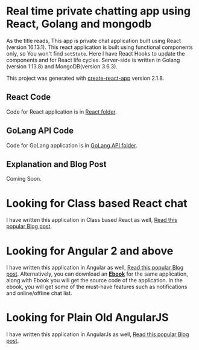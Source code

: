 # Real time private chatting app using React, Golang and mongodb

As the title reads, This app is private chat application built using React (version 16.13.1). This react application is built using functional components only, so You won't find `setState`. Here I have React Hooks to update the components and for React life cycles.
Server-side is written in Golang (version 1.13.8) and MongoDB(version 3.6.3).

This project was generated with [create-react-app](https://github.com/facebook/create-react-app) version 2.1.8.

## React Code
Code for React application is in [React folder](https://github.com/ShankyTiwari/Real-time-private-chatting-app-using-React-Golang-and-mongodb/tree/master/React%20App).

## GoLang API Code
Code for GoLang application is in [GoLang API folder](https://github.com/ShankyTiwari/Real-time-private-chatting-app-using-React-Golang-and-mongodb/tree/master/Golang%20App).


## Explanation and Blog Post
Coming Soon.


# Looking for Class based React chat 
I have written this application in Class based React as well, [Read this popular Blog post](https://www.codershood.info/2019/03/31/real-time-private-chatting-app-using-react-nodejs-mongodb-and-socket-io-part-1/).


# Looking for Angular 2 and above
I have written this application in Angular as well, [Read this popular Blog post](http://www.codershood.info/2017/02/09/real-time-private-chatting-app-using-angular-2-nodejs-mongodb-socket-io-part-1/).
Alternatively, you can download an **[Ebook](http://www.codershood.info)** for the same application, along with Ebook you will get the source code of the application. In the ebook, you will get some of the must-have features such as notifications and online/offline chat list.

# Looking for Plain Old AngularJS
I have written this application in AngularJs as well, [Read this popular Blog post](http://www.codershood.info/2015/12/10/real-time-chatting-app-using-nodejs-mysql-angularjs-and-socket-io-part-1/).
